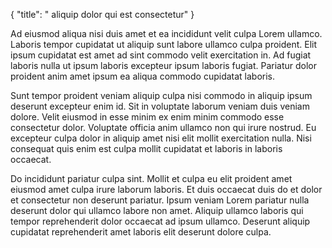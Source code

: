{
  "title": " aliquip dolor qui est consectetur"
}

Ad eiusmod aliqua nisi duis amet et ea incididunt velit culpa Lorem ullamco. Laboris tempor cupidatat ut aliquip sunt labore ullamco culpa proident. Elit ipsum cupidatat est amet ad sint commodo velit exercitation in. Ad fugiat laboris nulla ut ipsum laboris excepteur ipsum laboris fugiat. Pariatur dolor proident anim amet ipsum ea aliqua commodo cupidatat laboris.

Sunt tempor proident veniam aliquip culpa nisi commodo in aliquip ipsum deserunt excepteur enim id. Sit in voluptate laborum veniam duis veniam dolore. Velit eiusmod in esse minim ex enim minim commodo esse consectetur dolor. Voluptate officia anim ullamco non qui irure nostrud. Eu excepteur culpa dolor in aliquip amet nisi elit mollit exercitation nulla. Nisi consequat quis enim est culpa mollit cupidatat et laboris in laboris occaecat.

Do incididunt pariatur culpa sint. Mollit et culpa eu elit proident amet eiusmod amet culpa irure laborum laboris. Et duis occaecat duis do et dolor et consectetur non deserunt pariatur. Ipsum veniam Lorem pariatur nulla deserunt dolor qui ullamco labore non amet. Aliquip ullamco laboris qui tempor reprehenderit dolor occaecat ad ipsum ullamco. Deserunt aliquip cupidatat reprehenderit amet laboris elit deserunt dolore culpa.